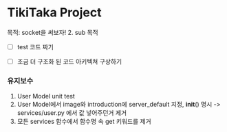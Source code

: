 # TikiTaka Project

목적: socket을 써보자!
2. sub 목적  
- [ ] test 코드 짜기
- [ ] 조금 더 구조화 된 코드 아키텍쳐 구상하기


### 유지보수

1) User Model unit test
2) User Model에서 image와 introduction에 server_default 지정, __init__() 명시 -> services/user.py 에서 값 넣어주던거 제거
3) 모든 services 함수에서 함수명 속 get 키워드를 제거
